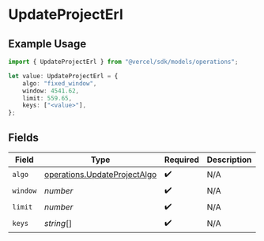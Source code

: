 # UpdateProjectErl

## Example Usage

```typescript
import { UpdateProjectErl } from "@vercel/sdk/models/operations";

let value: UpdateProjectErl = {
    algo: "fixed_window",
    window: 4541.62,
    limit: 559.65,
    keys: ["<value>"],
};
```

## Fields

| Field                                                                        | Type                                                                         | Required                                                                     | Description                                                                  |
| ---------------------------------------------------------------------------- | ---------------------------------------------------------------------------- | ---------------------------------------------------------------------------- | ---------------------------------------------------------------------------- |
| `algo`                                                                       | [operations.UpdateProjectAlgo](../../models/operations/updateprojectalgo.md) | :heavy_check_mark:                                                           | N/A                                                                          |
| `window`                                                                     | *number*                                                                     | :heavy_check_mark:                                                           | N/A                                                                          |
| `limit`                                                                      | *number*                                                                     | :heavy_check_mark:                                                           | N/A                                                                          |
| `keys`                                                                       | *string*[]                                                                   | :heavy_check_mark:                                                           | N/A                                                                          |